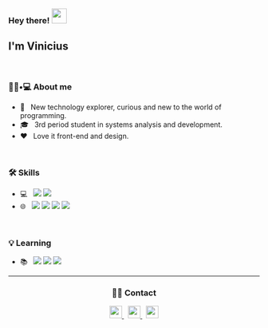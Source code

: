 ### Hey there! <img src="https://raw.githubusercontent.com/iampavangandhi/iampavangandhi/master/gifs/Hi.gif" width="30px"><h2> I'm Vinicius</h2>
<br>

<h3> 👨🏻•💻 About me </h3>


- 🤔 &nbsp; New technology explorer, curious and new to the world of programming.
- 🎓 &nbsp; 3rd period student in systems analysis and development.
- ❤️ &nbsp; Love it front-end and design.

</br>
<h3>🛠 Skills </h3>

- 💻 &nbsp; <img src="https://img.shields.io/badge/Java-ED8B00?style=for-the-badge&logo=java&logoColor=white"/>  <img src="https://img.shields.io/badge/SQLite-07405E?style=for-the-badge&logo=sqlite&logoColor=white"/>
- 🌐 &nbsp; <img src="https://img.shields.io/badge/HTML5-E34F26?style=for-the-badge&logo=html5&logoColor=white"/>  <img src="https://img.shields.io/badge/CSS3-1572B6?style=for-the-badge&logo=css3&logoColor=white"/>  <img src="https://img.shields.io/badge/JavaScript-323330?style=for-the-badge&logo=javascript&logoColor=F7DF1E"/>  <img src="https://img.shields.io/badge/React-20232A?style=for-the-badge&logo=react&logoColor=61DAFB"/>

</br>

<h3>💡 Learning </h3>

- 📚 &nbsp; <img src="https://img.shields.io/badge/Google_Cloud-4285F4?style=for-the-badge&logo=google-cloud&logoColor=white"/>  <img src="https://img.shields.io/badge/Flutter-02569B?style=for-the-badge&logo=flutter&logoColor=white"/>  <img src="https://img.shields.io/badge/Angular-DD0031?style=for-the-badge&logo=angular&logoColor=white"/>
<hr>

<div align="center">
   <h3 align="center"> 🤝🏻 Contact </h3>
  <a href="https://www.linkedin.com/in/viniciusoliveira08/">
    <img src="https://www.flaticon.com/svg/vstatic/svg/145/145807.svg?token=exp=1616685612~hmac=6ae4d2cfeafc73fcccdfc86a9be1ba80" heigth="25" width="25" align=""center"/>
  </a>&nbsp;
  <a href="mailto:viniciusmeireles08@gmail.com">
    <img src="https://www.flaticon.com/svg/vstatic/svg/355/355992.svg?token=exp=1616685849~hmac=0343e9de77a466e98367fdbfd9046a16" heigth="25" width="25" />
  </a>&nbsp;
   <a href="https://t.me/viinioliveira">
    <img src="https://www.flaticon.com/svg/vstatic/svg/355/355992.svg?token=exp=1616685849~hmac=0343e9de77a466e98367fdbfd9046a16" heigth="25" width="25" />
  </a>                                                                                                                                                  
                                                                                                                                                      
  </div>                                                                                                                                               

